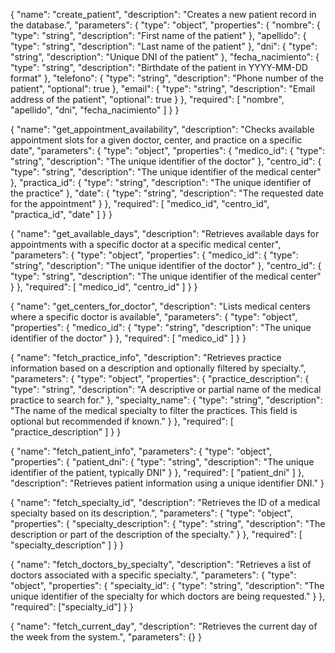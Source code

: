 {
  "name": "create_patient",
  "description": "Creates a new patient record in the database.",
  "parameters": {
    "type": "object",
    "properties": {
      "nombre": {
        "type": "string",
        "description": "First name of the patient"
      },
      "apellido": {
        "type": "string",
        "description": "Last name of the patient"
      },
      "dni": {
        "type": "string",
        "description": "Unique DNI of the patient"
      },
      "fecha_nacimiento": {
        "type": "string",
        "description": "Birthdate of the patient in YYYY-MM-DD format"
      },
      "telefono": {
        "type": "string",
        "description": "Phone number of the patient",
        "optional": true
      },
      "email": {
        "type": "string",
        "description": "Email address of the patient",
        "optional": true
      }
    },
    "required": [
      "nombre",
      "apellido",
      "dni",
      "fecha_nacimiento"
    ]
  }
}

{
  "name": "get_appointment_availability",
  "description": "Checks available appointment slots for a given doctor, center, and practice on a specific date",
  "parameters": {
    "type": "object",
    "properties": {
      "medico_id": {
        "type": "string",
        "description": "The unique identifier of the doctor"
      },
      "centro_id": {
        "type": "string",
        "description": "The unique identifier of the medical center"
      },
      "practica_id": {
        "type": "string",
        "description": "The unique identifier of the practice"
      },
      "date": {
        "type": "string",
        "description": "The requested date for the appointment"
      }
    },
    "required": [
      "medico_id",
      "centro_id",
      "practica_id",
      "date"
    ]
  }
}


{
  "name": "get_available_days",
  "description": "Retrieves available days for appointments with a specific doctor at a specific medical center",
  "parameters": {
    "type": "object",
    "properties": {
      "medico_id": {
        "type": "string",
        "description": "The unique identifier of the doctor"
      },
      "centro_id": {
        "type": "string",
        "description": "The unique identifier of the medical center"
      }
    },
    "required": [
      "medico_id",
      "centro_id"
    ]
  }
}

{
  "name": "get_centers_for_doctor",
  "description": "Lists medical centers where a specific doctor is available",
  "parameters": {
    "type": "object",
    "properties": {
      "medico_id": {
        "type": "string",
        "description": "The unique identifier of the doctor"
      }
    },
    "required": [
      "medico_id"
    ]
  }
}

{
  "name": "fetch_practice_info",
  "description": "Retrieves practice information based on a description and optionally filtered by specialty.",
  "parameters": {
    "type": "object",
    "properties": {
      "practice_description": {
        "type": "string",
        "description": "A descriptive or partial name of the medical practice to search for."
      },
      "specialty_name": {
        "type": "string",
        "description": "The name of the medical specialty to filter the practices. This field is optional but recommended if known."
      }
    },
    "required": [
      "practice_description"
    ]
  }
}

{
  "name": "fetch_patient_info",
  "parameters": {
    "type": "object",
    "properties": {
      "patient_dni": {
        "type": "string",
        "description": "The unique identifier of the patient, typically DNI"
      }
    },
    "required": [
      "patient_dni"
    ]
  },
  "description": "Retrieves patient information using a unique identifier DNI."
}

{
  "name": "fetch_specialty_id",
  "description": "Retrieves the ID of a medical specialty based on its description.",
  "parameters": {
    "type": "object",
    "properties": {
      "specialty_description": {
        "type": "string",
        "description": "The description or part of the description of the specialty."
      }
    },
    "required": [
      "specialty_description"
    ]
  }
}

{
  "name": "fetch_doctors_by_specialty",
  "description": "Retrieves a list of doctors associated with a specific specialty.",
  "parameters": {
    "type": "object",
    "properties": {
      "specialty_id": {
        "type": "string",
        "description": "The unique identifier of the specialty for which doctors are being requested."
      }
    },
    "required": ["specialty_id"]
  }
}

{
  "name": "fetch_current_day",
  "description": "Retrieves the current day of the week from the system.",
  "parameters": {}
}
